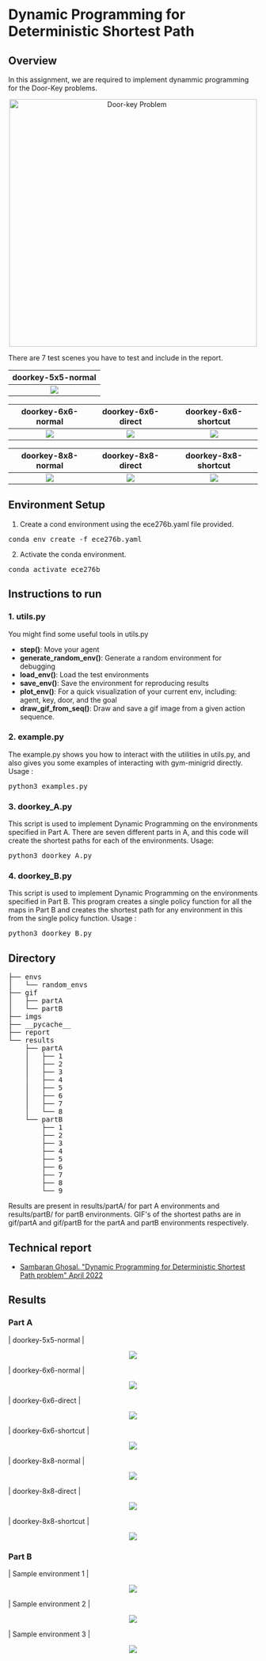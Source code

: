 # Dynamic Programming for Deterministic Shortest Path

## Overview
In this assignment, we are required to implement dynammic programming for the Door-Key problems.
<p align="center">
<img src="gif/doorkey.gif" alt="Door-key Problem" width="500"/></br>
</p>

There are 7 test scenes you have to test and include in the report.

| doorkey-5x5-normal |
|:----------------:|
| <img src="imgs/doorkey-5x5-normal.png"> |

| doorkey-6x6-normal   | doorkey-6x6-direct | doorkey-6x6-shortcut |
|:----------------:|:------------------:|:----------------:|
| <img src="imgs/doorkey-6x6-normal.png"> | <img src="imgs/doorkey-6x6-direct.png" > |<img src="imgs/doorkey-6x6-shortcut.png" >|

| doorkey-8x8-normal   | doorkey-8x8-direct | doorkey-8x8-shortcut |
|:----------------:|:------------------:|:----------------:|
| <img src="imgs/doorkey-8x8-normal.png"> | <img src="imgs/doorkey-8x8-direct.png" > |<img src="imgs/doorkey-8x8-shortcut.png" >|

## Environment Setup

1. Create a cond environment using the ece276b.yaml file provided. 
<pre>conda env create -f ece276b.yaml </pre>
2. Activate the conda environment. 
<pre>conda activate ece276b </pre>


## Instructions to run
### 1. utils.py
You might find some useful tools in utils.py
- **step()**: Move your agent
- **generate_random_env()**: Generate a random environment for debugging
- **load_env()**: Load the test environments
- **save_env()**: Save the environment for reproducing results
- **plot_env()**: For a quick visualization of your current env, including: agent, key, door, and the goal
- **draw_gif_from_seq()**: Draw and save a gif image from a given action sequence.

### 2. example.py
The example.py shows you how to interact with the utilities in utils.py, and also gives you some examples of interacting with gym-minigrid directly.
Usage : 
<pre>python3 examples.py </pre>

### 3. doorkey_A.py
This script is used to implement Dynamic Programming on the environments specified in Part A. There are seven different parts in A, and this code will create the shortest paths for each of the environments.
Usage: 
<pre>python3 doorkey_A.py </pre>

### 4. doorkey_B.py
This script is used to implement Dynamic Programming on the environments specified in Part B. This program creates a single policy function for all the maps in Part B and creates the shortest path for any environment in this from the single policy function. 
Usage : 
<pre>python3 doorkey_B.py </pre>

## Directory
<pre>
├── envs
│   └── random_envs
├── gif
│   ├── partA
│   └── partB
├── imgs
├── __pycache__
├── report
└── results
    ├── partA
    │   ├── 1
    │   ├── 2
    │   ├── 3
    │   ├── 4
    │   ├── 5
    │   ├── 6
    │   ├── 7
    │   └── 8
    └── partB
        ├── 1
        ├── 2
        ├── 3
        ├── 4
        ├── 5
        ├── 6
        ├── 7
        ├── 8
        └── 9
</pre>

Results are present in results/partA/ for part A environments and results/partB/ for partB environments. GIF's of the shortest paths are in gif/partA and gif/partB for the partA and partB environments respectively. 

## Technical report
* [Sambaran Ghosal. "Dynamic Programming for Deterministic Shortest Path problem" April 2022](report/Dynamic_Programming_DSP.pdf)

## Results
### Part A

| doorkey-5x5-normal |
<p align='center'>
<img src="results/partA/3/ezgif.com-gif-maker.gif"> 
</p>
| doorkey-6x6-normal   |
<p align='center'>
<img src="results/partA/5/ezgif.com-gif-maker.gif"> 
</p>

| doorkey-6x6-direct |
<p align='center'>
<img src="results/partA/1/ezgif.com-gif-maker.gif"> 
</p>

| doorkey-6x6-shortcut |
<p align='center'>
<img src="results/partA/6/ezgif.com-gif-maker (1).gif"> 
</p>

| doorkey-8x8-normal   |
<p align='center'>
<img src="results/partA/2/ezgif.com-gif-maker (1).gif"> 
</p>

| doorkey-8x8-direct |
<p align='center'>
<img src="results/partA/4/ezgif.com-gif-maker (1).gif"> 
</p>

| doorkey-8x8-shortcut |
<p align='center'>
<img src="results/partA/7/ezgif.com-gif-maker.gif"> 
</p>

### Part B
| Sample environment 1 |
<p align='center'>
<img src="results/partB/1/ezgif.com-gif-maker.gif"> 
</p>

| Sample environment 2 |
<p align='center'>
<img src="results/partB/9/ezgif.com-gif-maker.gif"> 
</p>

| Sample environment 3 |
<p align='center'>
<img src="results/partB/5/ezgif.com-gif-maker.gif"> 
</p>
